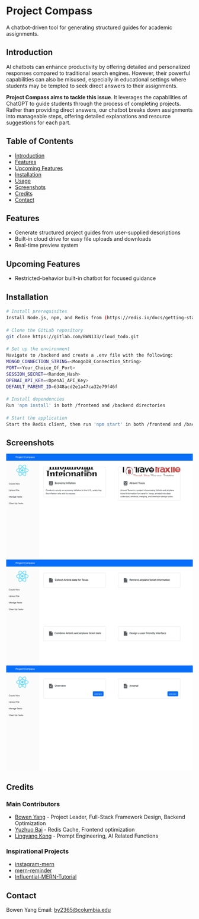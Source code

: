 # Project Compass

A chatbot-driven tool for generating structured guides for academic assignments.

## Introduction

AI chatbots can enhance productivity by offering detailed and personalized responses compared to traditional search engines. However, their powerful capabilities can also be misused, especially in educational settings where students may be tempted to seek direct answers to their assignments.

**Project Compass aims to tackle this issue**. It leverages the capabilities of ChatGPT to guide students through the process of completing projects. Rather than providing direct answers, our chatbot breaks down assignments into manageable steps, offering detailed explanations and resource suggestions for each part.

## Table of Contents

- [Introduction](#introduction)
- [Features](#features)
- [Upcoming Features](#upcoming-features)
- [Installation](#installation)
- [Usage](#usage)
- [Screenshots](#screenshots)
- [Credits](#credits)
- [Contact](#contact)

## Features

- Generate structured project guides from user-supplied descriptions
- Built-in cloud drive for easy file uploads and downloads
- Real-time preview system

## Upcoming Features

- Restricted-behavior built-in chatbot for focused guidance

## Installation

```bash
# Install prerequisites
Install Node.js, npm, and Redis from (https://redis.io/docs/getting-started/installation/install-redis-on-mac-os/)

# Clone the GitLab repository
git clone https://gitlab.com/BWN133/cloud_todo.git

# Set up the environment
Navigate to /backend and create a .env file with the following:
MONGO_CONNECTION_STRING=<MongoDB_Connection_String>
PORT=<Your_Choice_Of_Port>
SESSION_SECRET=<Random_Hash>
OPENAI_API_KEY=<OpenAI_API_Key>
DEFAULT_PARENT_ID=6348acd2e1a47ca32e79f46f

# Install dependencies
Run 'npm install' in both /frontend and /backend directories

# Start the application
Start the Redis client, then run 'npm start' in both /frontend and /backend directories.
```
## Screenshots
![Home Page](./ss/mainPage.png)
![Step Page](./ss/second.png)
![File Page](./ss/overView.png)


## Credits

### Main Contributors

- [Bowen Yang](https://www.linkedin.com/in/bowen-yang133) - Project Leader, Full-Stack Framework Design, Backend Optimization
- [Yuzhuo Bai](https://www.linkedin.com/in/yuzhuo-bai-0740491ab/) - Redis Cache, Frontend optimization
- [Lingyang Kong](https://www.linkedin.com/in/lingyang-kong-52326b1b0/) - Prompt Engineering, AI Related Functions


### Inspirational Projects

- [instagram-mern](https://github.com/jigar-sable/instagram-mern)
- [mern-reminder](https://github.com/codinginflow/MERN-course)
- [Influential-MERN-Tutorial](https://www.youtube.com/watch?v=FcxjCPeicvU&t=11513s)


## Contact
Bowen Yang
Email: by2365@columbia.edu
